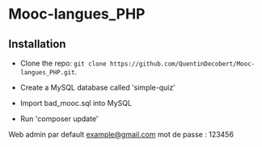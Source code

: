 Mooc-langues_PHP
================

Installation
--------------

* Clone the repo: `git clone https://github.com/QuentinDecobert/Mooc-langues_PHP.git`.

* Create a MySQL database called 'simple-quiz'
* Import bad_mooc.sql into MySQL

* Run 'composer update'

Web admin par default example@gmail.com mot de passe : 123456